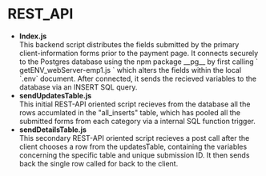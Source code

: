 # REST_API
<ul>
  <li><b>Index.js</b></li>
This backend script distributes the fields submitted by the primary client-information forms prior to the payment page.  It connects securely to the Postgres database using the npm package __pg__ by first calling ` getENV_webServer-emp1.js ` which alters the fields within the local `.env` document.  After connected, it sends the recieved variables to the database via an INSERT SQL query.
  
  <li><b>sendUpdatesTable.js</b></li>
This initial REST-API oriented script recieves from the database all the rows accumlated in the "all_inserts" table, which has pooled all the submitted forms from each category via a internal SQL function trigger.
  
  <li><b>sendDetailsTable.js</b></li>
This secondary REST-API oriented script recieves a post call after the client chooses a row from the updatesTable, containing the variables concerning the specific table and unique submission ID.  It then sends back the single row called for back to the client.
